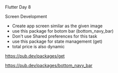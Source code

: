 Flutter Day 8


Screen Development

- Create app screen similar as the given image
- use this package for botom bar (bottom_navy_bar)
- Don't use Shared preferences for this task
- use this package for state management (get)
- total price is also dynamic


https://pub.dev/packages/get

https://pub.dev/packages/bottom_navy_bar
